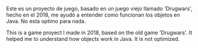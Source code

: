 Este es un proyecto de juego, basado en un juego viejo llamado 'Drugwars', hecho en el 2018, me ayudó a entender como funcionan los objetos en Java. No esta optimo para nada.

This is a game proyect I made in 2018, based on the old game 'Drugwars'. It helped me to understand how objects work in Java. It is not optimized.
